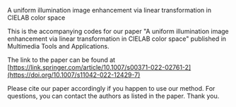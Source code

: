 A uniform illumination image enhancement via linear transformation in CIELAB color space

This is the accompanying codes for our paper "A uniform illumination image enhancement via linear transformation in CIELAB color space" published in Multimedia Tools and Applications.

The link to the paper can be found at [https://link.springer.com/article/10.1007/s00371-022-02761-2](https://doi.org/10.1007/s11042-022-12429-7)

Please cite our paper accordingly if you happen to use our method. For questions, you can contact the authors as listed in the paper. Thank you.
